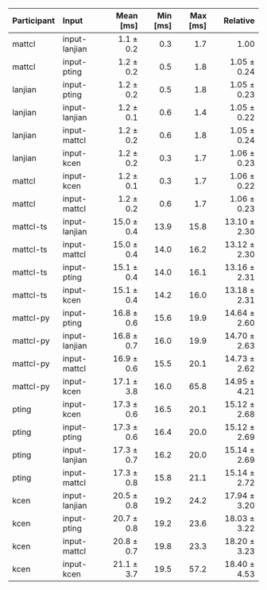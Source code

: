 | Participant | Input | Mean [ms] | Min [ms] | Max [ms] | Relative |
|:---|:---|---:|---:|---:|---:|
| mattcl | input-lanjian | 1.1 ± 0.2 | 0.3 | 1.7 | 1.00 |
| mattcl | input-pting | 1.2 ± 0.2 | 0.5 | 1.8 | 1.05 ± 0.24 |
| lanjian | input-pting | 1.2 ± 0.2 | 0.5 | 1.8 | 1.05 ± 0.23 |
| lanjian | input-lanjian | 1.2 ± 0.1 | 0.6 | 1.4 | 1.05 ± 0.22 |
| lanjian | input-mattcl | 1.2 ± 0.2 | 0.6 | 1.8 | 1.05 ± 0.24 |
| lanjian | input-kcen | 1.2 ± 0.2 | 0.3 | 1.7 | 1.06 ± 0.23 |
| mattcl | input-kcen | 1.2 ± 0.1 | 0.3 | 1.7 | 1.06 ± 0.22 |
| mattcl | input-mattcl | 1.2 ± 0.2 | 0.6 | 1.7 | 1.06 ± 0.23 |
| mattcl-ts | input-lanjian | 15.0 ± 0.4 | 13.9 | 15.8 | 13.10 ± 2.30 |
| mattcl-ts | input-mattcl | 15.0 ± 0.4 | 14.0 | 16.2 | 13.12 ± 2.30 |
| mattcl-ts | input-pting | 15.1 ± 0.4 | 14.0 | 16.1 | 13.16 ± 2.31 |
| mattcl-ts | input-kcen | 15.1 ± 0.4 | 14.2 | 16.0 | 13.18 ± 2.31 |
| mattcl-py | input-pting | 16.8 ± 0.6 | 15.6 | 19.9 | 14.64 ± 2.60 |
| mattcl-py | input-lanjian | 16.8 ± 0.7 | 16.0 | 19.9 | 14.70 ± 2.63 |
| mattcl-py | input-mattcl | 16.9 ± 0.6 | 15.5 | 20.1 | 14.73 ± 2.62 |
| mattcl-py | input-kcen | 17.1 ± 3.8 | 16.0 | 65.8 | 14.95 ± 4.21 |
| pting | input-kcen | 17.3 ± 0.6 | 16.5 | 20.1 | 15.12 ± 2.68 |
| pting | input-pting | 17.3 ± 0.6 | 16.4 | 20.0 | 15.12 ± 2.69 |
| pting | input-lanjian | 17.3 ± 0.7 | 16.2 | 20.0 | 15.14 ± 2.69 |
| pting | input-mattcl | 17.3 ± 0.8 | 15.8 | 21.1 | 15.14 ± 2.72 |
| kcen | input-lanjian | 20.5 ± 0.8 | 19.2 | 24.2 | 17.94 ± 3.20 |
| kcen | input-pting | 20.7 ± 0.8 | 19.2 | 23.6 | 18.03 ± 3.22 |
| kcen | input-mattcl | 20.8 ± 0.7 | 19.8 | 23.3 | 18.20 ± 3.23 |
| kcen | input-kcen | 21.1 ± 3.7 | 19.5 | 57.2 | 18.40 ± 4.53 |
